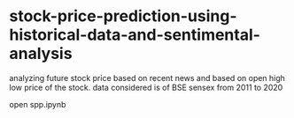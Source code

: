 # stock-price-prediction-using-historical-data-and-sentimental-analysis
analyzing future stock price based on recent news and based on open high low price of the stock. data considered is of BSE sensex from 2011 to 2020





open spp.ipynb
